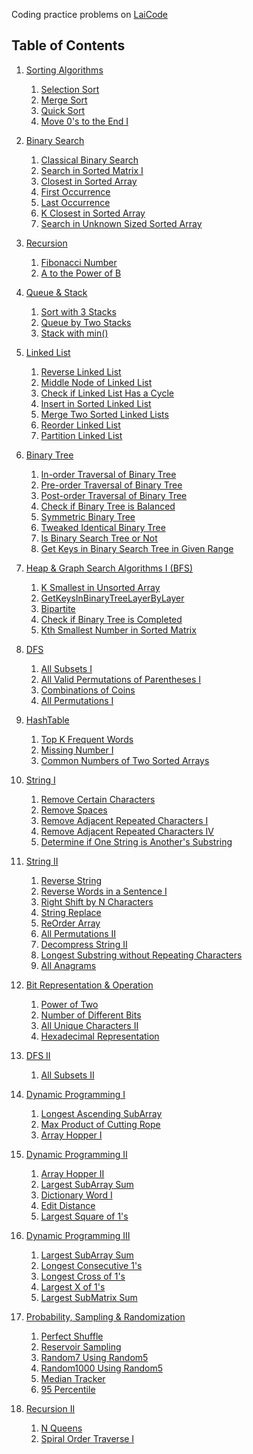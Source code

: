 <!----- Conversion time: 0.468 seconds.


Using this Markdown file:

1. Cut and paste this output into your source file.
2. See the notes and action items below regarding this conversion run.
3. Check the rendered output (headings, lists, code blocks, tables) for proper
   formatting and use a linkchecker before you publish this page.

Conversion notes:

* GD2md-html version 1.0β13
* Sat Jan 05 2019 03:53:49 GMT-0800 (PST)
* Source doc: https://docs.google.com/open?id=1de-nP0T6_N9R5jEYoS8kyS88L9JRhutxFTlt0aRQWQM
----->


Coding practice problems on [LaiCode](https://www.laicode.io/)


## Table of Contents



1.  [Sorting Algorithms](src/A/SortingAlgorithms)
    1.  [Selection Sort](src/A/SortingAlgorithms/Easy/SelectionSort)
    2.  [Merge Sort](src/A/SortingAlgorithms/Medium/MergeSort)
    3.  [Quick Sort](src/A/SortingAlgorithms/Medium/QuickSort)
    4.  [Move 0's to the End I](src/A/SortingAlgorithms/Easy/Move0sToTheEndI)

2.  [Binary Search](src/B/BinarySearch)
    1.  [Classical Binary Search](src/B/BinarySearch/Easy/ClassicalBinarySearch)
    2.  [Search in Sorted Matrix I](src/B/BinarySearch/Medium/SearchInSortedMatrixI)
    3.  [Closest in Sorted Array](src/B/BinarySearch/Medium/ClosestInSortedArray)
    4.  [First Occurrence](src/B/BinarySearch/Medium/FirstOccurrence)
    5.  [Last Occurrence](src/B/BinarySearch/Medium/LastOccurrence)
    6.  [K Closest in Sorted Array](src/B/BinarySearch/Medium/KClosestInSortedArray)
    7.  [Search in Unknown Sized Sorted Array](src/B/BinarySearch/Medium/SearchInUnknownSizedSortedArray)

3.  [Recursion](src/C/Recursion)
    1.  [Fibonacci Number](src/C/Recursion/I/Easy/FibonacciNumber)
    2.  [A to the Power of B](src/C/Recursion/I/Medium/AToThePowerOfB)

4.  [Queue & Stack](src/D/QueueAndStack)
    1.  [Sort with 3 Stacks](src/D/QueueAndStack/Medium/SortWith3Stacks)
    2.  [Queue by Two Stacks](src/D/QueueAndStack/Medium/QueueByTwoStacks)
    3.  [Stack with min()](src/D/QueueAndStack/Medium/StackWithMin)

5.  [Linked List](src/E/LinkedList)
    1.  [Reverse Linked List](src/E/LinkedList/Easy/ReverseLinkedList)
    2.  [Middle Node of Linked List](src/E/LinkedList/Easy/MiddleNodeOfLinkedList)
    3.  [Check if Linked List Has a Cycle](src/E/LinkedList/Easy/CheckIfLinkedListHasACycle)
    4.  [Insert in Sorted Linked List](src/E/LinkedList/Easy/InsertInSortedLinkedList)
    5.  [Merge Two Sorted Linked Lists](src/E/LinkedList/Easy/MergeTwoSortedLinkedLists)
    6.  [Reorder Linked List](src/E/LinkedList/Hard/ReOrderLinkedList)
    7.  [Partition Linked List](src/E/LinkedList/Medium/PartitionLinkedList)


6.  [Binary Tree](src/F/BinaryTree)
    1.  [In-order Traversal of Binary Tree](src/F/BinaryTree/Medium/InorderTraversalOfBinaryTree)
    2.  [Pre-order Traversal of Binary Tree](src/F/BinaryTree/Easy/PreorderTraversalOfBinaryTree)
    3.  [Post-order Traversal of Binary Tree](src/F/BinaryTree/Hard/PostorderTraversalOfBinaryTree)
    4.  [Check if Binary Tree is Balanced](src/F/BinaryTree/Medium/CheckIfBinaryTreeIsBalanced)
    5.  [Symmetric Binary Tree](src/F/BinaryTree/Easy/SymmetricBinaryTree)
    6.  [Tweaked Identical Binary Tree](src/F/BinaryTree/Medium/TweakedIdenticalBinaryTree)
    7.  [Is Binary Search Tree or Not](src/F/BinaryTree/Medium/IsBinarySearchTreeOrNot)
    8.  [Get Keys in Binary Search Tree in Given Range](src/F/BinaryTree/Easy/GetKeysInBinarySearchTreeInGivenRange)

7.  [Heap & Graph Search Algorithms I (BFS)](src/G/HeapAndBFS)
    1.  [K Smallest in Unsorted Array](src/G/HeapAndBFS/Medium/KSmallestInUnsortedArray)
    2.  [GetKeysInBinaryTreeLayerByLayer](src/G/HeapAndBFS/Easy/GetKeysInBinaryTreeLayerByLayer)
    3.  [Bipartite](src/G/HeapAndBFS/Hard/Bipartite)
    4.  [Check if Binary Tree is Completed](src/G/HeapAndBFS/Medium/CheckIfBinaryTreeIsCompleted)
    5.  [Kth Smallest Number in Sorted Matrix](src/G/HeapAndBFS/Medium/KthSmallestNumberInSortedMatrix)

8.  [DFS](src/H/DFS)
    1.  [All Subsets I](src/H/DFS/I/Medium/AllSubsetsI)
    2.  [All Valid Permutations of Parentheses I](src/H/DFS/I/Medium/AllValidPermutationsOfParenthesesI)
    3.  [Combinations of Coins](src/H/DFS/I/Medium/CombinationsOfCoins)
    4.  [All Permutations I](src/H/DFS/I/Medium/AllPermutationsI)

9.  [HashTable](src/I/HashTable)
    1.  [Top K Frequent Words](src/I/HashTable/Medium/TopKFrequentWords)
    2.  [Missing Number I](src/I/HashTable/Medium/MissingNumberI)
    3.  [Common Numbers of Two Sorted Arrays](src/I/HashTable/Easy/CommonNumbersOfTwoSortedArrays)

10. [String I](src/J/String/I)
    1.  [Remove Certain Characters](src/J/String/I/Easy/RemoveCertainCharacters)
    2.  [Remove Spaces](src/J/String/I/Easy/RemoveSpaces)
    3.  [Remove Adjacent Repeated Characters I](src/J/String/I/Easy/RemoveAdjacentRepeatedCharactersI)
    4.  [Remove Adjacent Repeated Characters IV](src/J/String/I/Hard/RemoveAdjacentRepeatedCharactersIV)
    5.  [Determine if One String is Another's Substring](src/J/String/I/Medium/DetermineIfOneStringIsAnothersSubstring)

11. [String II](src/J/String/II)
    1.  [Reverse String](src/J/String/II/Easy/ReverseString)
    2.  [Reverse Words in a Sentence I](src/J/String/II/Medium/ReverseWordsInASentenceI)
    3.  [Right Shift by N Characters](src/J/String/II/Easy/RightShiftByNCharacters)
    4.  [String Replace](src/J/String/II/Hard/StringReplace)
    5.  [ReOrder Array](src/J/String/II/Hard/ReOrderArray)
    6.  [All Permutations II](src/J/String/II/Hard/AllPermutationsII)
    7.  [Decompress String II](src/J/String/II/Hard/DecompressStringII)
    8.  [Longest Substring without Repeating Characters](src/J/String/II/Medium/LongestSubstringWithoutRepeatingCharacters)
    9.  [All Anagrams](src/J/String/II/Medium/AllAnagrams)

12. [Bit Representation & Operation](src/L/Bit)
    1.  [Power of Two](src/L/Bit/Easy/PowerOfTwo)
    2.  [Number of Different Bits](src/L/Bit/Medium/NumberOfDifferentBits)
    3.  [All Unique Characters II](src/L/Bit/Medium/AllUniqueCharactersII)
    4.  [Hexadecimal Representation](src/L/Bit/Easy/HexadecimalRepresentation)

13. [DFS II](src/H/DFS)
    1.  [All Subsets II](src/H/DFS/II/Hard/AllSubsetsII)

14. [Dynamic Programming I](src/M/DynamicProgramming/I)
    1.  [Longest Ascending SubArray](src/M/DynamicProgramming/I/Easy/LongestAscendingSubArray)
    2.  [Max Product of Cutting Rope](src/M/DynamicProgramming/I/Medium/MaxProductOfCuttingRope)
    3.  [Array Hopper I](src/M/DynamicProgramming/I/Medium/ArrayHopperI)

15. [Dynamic Programming II](src/M/DynamicProgramming/II)
    1.  [Array Hopper II](src/M/DynamicProgramming/II/Medium/ArrayHopperII)
    2.  [Largest SubArray Sum](src/M/DynamicProgramming/II/Medium/LargestSubArraySum)
    3.  [Dictionary Word I](src/M/DynamicProgramming/II/Medium/DictionaryWordI)
    4.  [Edit Distance](src/M/DynamicProgramming/II/Medium/EditDistance)
    5.  [Largest Square of 1's](src/M/DynamicProgramming/II/Hard/LargestSquareOfOnes)

16. [Dynamic Programming III](src/M/DynamicProgramming/III)
    1.  [Largest SubArray Sum](src/M/DynamicProgramming/III/Medium/LargestSubarraySum)
    2.  [Longest Consecutive 1's](src/M/DynamicProgramming/III/Easy/LongestConsecutiveOnes)
    3.  [Longest Cross of 1's](src/M/DynamicProgramming/III/Hard/LongestCrossOfOnes)
    4.  [Largest X of 1's](src/M/DynamicProgramming/III/Hard/LargestXOf1s)
    5.  [Largest SubMatrix Sum](src/M/DynamicProgramming/III/Hard/LargestSubMatrixSum)

17. [Probability, Sampling & Randomization](src/N/Probability)
    1.  [Perfect Shuffle](src/N/Probability/Medium/PerfectShuffle)
    2.  [Reservoir Sampling](src/N/Probability/Medium/ReservoirSampling)
    3.  [Random7 Using Random5](src/N/Probability/Medium/Random7UsingRandom5)
    4.  [Random1000 Using Random5](src/N/Probability/Medium/Random1000UsingRandom5)
    5.  [Median Tracker](src/N/Probability/Medium/MedianTracker)
    6.  [95 Percentile](src/N/Probability/Medium/NinetyFivePercentile)

18. [Recursion II](src/C/Recursion/II)
    1.  [N Queens](src/C/Recursion/II/Medium/NQueens)
    2.  [Spiral Order Traverse I](src/C/Recursion/II/Medium/SpiralOrderTraverseI)



<!-- GD2md-html version 1.0β13 -->
